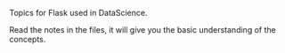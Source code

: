 Topics for Flask used in DataScience.

Read the notes in the files, it will give you the basic understanding of the concepts.
